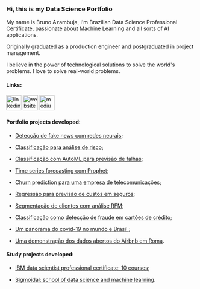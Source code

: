 ### Hi, this is my Data Science Portfolio
My name is Bruno Azambuja, I'm Brazilian Data Science Professional Certificate, passionate about Machine Learning and all sorts of AI applications.

Originally graduated as a production engineer and postgraduated in project management.

I believe in the power of technological solutions to solve the world's problems. I love to solve real-world problems.

#### Links:

[<img src='https://cdn.jsdelivr.net/npm/simple-icons@3.0.1/icons/linkedin.svg' alt='linkedin' height='40'>](https://www.linkedin.com/in/brunoazambuja/)  [<img src='https://cdn.jsdelivr.net/npm/simple-icons@3.0.1/icons/icloud.svg' alt='website' height='40'>](https://www.brunoazambuja.com/)  [<img src='https://cdn.jsdelivr.net/npm/simple-icons@3.0.1/icons/medium.svg' alt='medium' height='40'>](https://medium.com/@brunoazambuja_78996)

#### Portfolio projects developed:

- [Detecção de fake news com redes neurais](https://github.com/BrunoAzambuja/Deteccao_de_fake_news_com_redes_neurais/blob/main/Detec%C3%A7%C3%A3o_de_fake_news_com_redes_neurais.ipynb);

- [Classificação para análise de risco](https://github.com/BrunoAzambuja/Classificacao_para_analise_de_risco_de_credito/blob/main/Classifica%C3%A7%C3%A3o_para_an%C3%A1lise_de_risco_de_cr%C3%A9dito.ipynb);

- [Classificação com AutoML para previsão de falhas](https://github.com/BrunoAzambuja/Classificacao_com_AutoML_em_manutencao_preditiva_de_maquinas/blob/main/Classifica%C3%A7%C3%A3o_com_AutoML_em_manuten%C3%A7%C3%A3o_preditiva_de_m%C3%A1quinas.ipynb);

- [Time series forecasting com Prophet](https://github.com/BrunoAzambuja/Time_series_forecasting_com_Prophet/blob/main/Time_series_forecasting_com_Prophet.ipynb);

- [Churn prediction para uma empresa de telecomunicações](https://github.com/BrunoAzambuja/Churn_prediction_para_uma_empresa_de_telecomunicacoes/blob/main/Churn_prediction_para_uma_empresa_de_telecomunica%C3%A7%C3%B5es.ipynb);

- [Regressão para previsão de custos em seguros](https://github.com/BrunoAzambuja/Regressao_para_previsao_de_custos_em_seguros_de_vida/blob/main/Regress%C3%A3o_para_previs%C3%A3o_de_custos_em_seguros_de_vida.ipynb);

- [Segmentação de clientes com análise RFM](https://github.com/BrunoAzambuja/Segmentacao_de_clientes_com_analise_RFM/blob/main/Segmenta%C3%A7%C3%A3o_de_clientes_com_analise_RFM.ipynb);

- [Classificação como detecção de fraude em cartões de crédito](https://github.com/BrunoAzambuja/Classificacao_deteccao_de_fraude_em_cartoes_de_credito/blob/main/Classifica%C3%A7%C3%A3o_detec%C3%A7%C3%A3o_de_fraude_em_cart%C3%B5es_de_cr%C3%A9dito.ipynb);

- [Um panorama do covid-19 no mundo e Brasil ](https://github.com/BrunoAzambuja/Covid_19_panorama_do_mundo_e_Brasil/blob/main/Covid_19_panorama_do_mundo_e_Brasil.ipynb);

- [Uma demonstração dos dados abertos do Airbnb em Roma](https://github.com/BrunoAzambuja/Airbnb_em_Roma_analise-exploratoria/blob/main/Airbnb_em_Roma_analise_exploratoria_dos_dados.ipynb).


#### Study projects developed:

- [IBM data scientist professional certificate: 10 courses](https://github.com/BrunoAzambuja/IBM-Data-Science-Professional-Certificate);

- [Sigmoidal: school of data science and machine learning](https://github.com/BrunoAzambuja/Sigmoidal-School-of-Data-Science-and-Machine-Learning).
